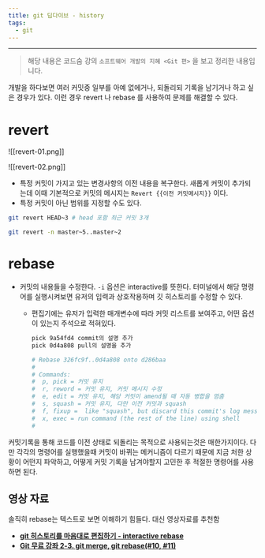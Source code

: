 ```yaml
---
title: git 딥다이브 - history
tags:
  - git
---
```


---


> 해당 내용은  코드숨 강의 `소프트웨어 개발의 지혜 <Git 편>` 을 보고 정리한 내용입니다.

개발을 하다보면 여러 커밋중 일부를 아예 없에거나, 되돌리되 기록을 남기거나 하고 싶은 경우가 있다. 이런 경우 revert 나 rebase 를 사용하여 문제를 해결할 수 있다.

# revert

![[revert-01.png]]

![[revert-02.png]]


-   특정 커밋이 가지고 있는 변경사항의 이전 내용을 복구한다. 새롭게 커밋이 추가되는데 이때 기본적으로 커밋의 메시지는 `Revert {{이전 커밋메시지}}` 이다.
-   특정 커밋이 아닌 범위를 지정할 수도 있다.

```bash
git revert HEAD~3 # head 포함 최근 커밋 3개

git revert -n master~5..master~2
```

# rebase

-   커밋의 내용들을 수정한다. `-i` 옵션은 interactive를 뜻한다. 터미널에서 해당 명령어를 실행시켜보면 유저의 입력과 상호작용하며 깃 히스토리를 수정할 수 있다.
    -   편집기에는 유저가 입력한 매개변수에 따라 커밋 리스트를 보여주고, 어떤 옵션이 있는지 주석으로 적혀있다.
        
        ```bash
        pick 9a54fd4 commit의 설명 추가
        pick 0d4a808 pull의 설명을 추가
        
        # Rebase 326fc9f..0d4a808 onto d286baa
        #
        # Commands:
        #  p, pick = 커밋 유지
        #  r, reword = 커밋 유지, 커밋 메시지 수정
        #  e, edit = 커밋 유지, 해당 커밋이 amend될 때 자동 병합을 멈춤
        #  s, squash = 커밋 유지, 다만 이전 커밋과 squash
        #  f, fixup =  like "squash", but discard this commit's log message
        #  x, exec = run command (the rest of the line) using shell
        #
        ```
        
    

커밋기록을 통해 코드를 이전 상태로 되돌리는 목적으로 사용되는것은 매한가지이다. 다만 각각의 명령어를 실행했을때 커밋이 바뀌는 메커니즘이 다르기 때문에 지금 처한 상황이 어떤지 파악하고, 어떻게 커밋 기록을 남겨야할지 고민한 후 적절한 명령어를 사용하면 된다.

## 영상 자료

솔직히 rebase는 텍스트로 보면 이해하기 힘들다. 대신 영상자료를 추천함

-   **[git 히스토리를 마음대로 편집하기 - interactive rebase](https://www.youtube.com/watch?v=ZMoB1SZ4Ceg&ab_channel=%EC%83%9D%ED%99%9C%EC%BD%94%EB%94%A9)**
-   **[Git 무료 강좌 2-3. git merge, git rebase(#10, #11)](https://www.youtube.com/watch?v=Kh-m5mLedfs&ab_channel=ZeroChoTV)**